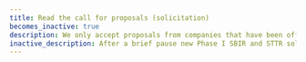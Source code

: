 ```yaml
---
title: Read the call for proposals (solicitation)
becomes_inactive: true
description: We only accept proposals from companies that have been officially invited to submit (via the Project Pitch process). You can check out our current [{{ site.data.solicitations['SBIR'].title }}]({{ site.data.solicitations['SBIR'].url }}) or [{{ site.data.solicitations['STTR'].title }}]({{ site.data.solicitations['STTR'].url }}) to get a sense of NSF’s objectives.
inactive_description: After a brief pause new Phase I SBIR and STTR solicitations are expected in the weeks following the Dec. 3 closing date. You can check out our current [{{ site.data.solicitations['SBIR'].title }}]({{ site.data.solicitations['SBIR'].url }}) or [{{ site.data.solicitations['STTR'].title }}]({{ site.data.solicitations['STTR'].url }}) to get a sense of NSF's objectives.
---
```

